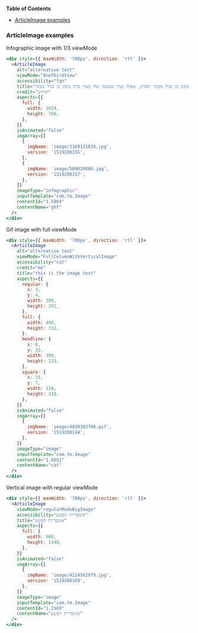 <!-- START doctoc generated TOC please keep comment here to allow auto update -->
<!-- DON'T EDIT THIS SECTION, INSTEAD RE-RUN doctoc TO UPDATE -->

**Table of Contents**

- [ArticleImage examples](#articleimage-examples)

<!-- END doctoc generated TOC please keep comment here to allow auto update -->

### ArticleImage examples

Infographic image with 1/3 viewMode

```jsx
<div style={{ maxWidth: '700px', direction: 'rtl' }}>
  <ArticleImage
    alt="alternative text"
    viewMode="OneThirdView"
    accessibility="fgh"
    title="חיידק הקפה נדבק בו בגיל מבוגר יחסית, פאולו פנרו בבוטגה שלו בעיר ברה נדבק בו בגיל מבוגר"
    credit="קרדיט"
    aspects={{
      full: {
        width: 1024,
        height: 768,
      },
    }}
    isAnimated="false"
    imgArray={[
      {
        imgName: 'image/3169121816.jpg',
        version: '1519208155',
      },
      {
        imgName: 'image/509020086.jpg',
        version: '1519208157',
      },
    ]}
    imageType="infographic"
    inputTemplate="com.tm.Image"
    contentId="1.5804"
    contentName="ghf"
  />
</div>
```

Gif image with full viewMode

```jsx
<div style={{ maxWidth: '700px', direction: 'rtl' }}>
  <ArticleImage
    alt="alternative text"
    viewMode="FullColumnWithVerticalImage"
    accessibility="cat"
    credit="me"
    title="this is the image text"
    aspects={{
      regular: {
        x: 3,
        y: 4,
        width: 388,
        height: 291,
      },
      full: {
        width: 400,
        height: 332,
      },
      headline: {
        x: 0,
        y: 32,
        width: 399,
        height: 233,
      },
      square: {
        x: 33,
        y: 7,
        width: 318,
        height: 318,
      },
    }}
    isAnimated="false"
    imgArray={[
      {
        imgName: 'image/4030303706.gif',
        version: '1519208144',
      },
    ]}
    imageType="image"
    inputTemplate="com.tm.Image"
    contentId="1.6651"
    contentName="cat"
  />
</div>
```

Vertical image with regular viewMode

```jsx
<div style={{ maxWidth: '700px', direction: 'rtl' }}>
  <ArticleImage
    viewMode="regularModeBigImage"
    accessibility="אימפריית הפשע"
    title="אימפריית הפשע"
    aspects={{
      full: {
        width: 960,
        height: 1440,
      },
    }}
    isAnimated="false"
    imgArray={[
      {
        imgName: 'image/4224562979.jpg',
        version: '1519208169',
      },
    ]}
    imageType="image"
    inputTemplate="com.tm.Image"
    contentId="1.2589"
    contentName="אימפריית הפשע"
  />
</div>
```
